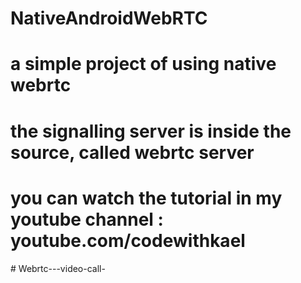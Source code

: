 # NativeAndroidWebRTC

# a simple project of using native webrtc
# the signalling server is inside the source, called webrtc server
# you can watch the tutorial in my youtube channel : youtube.com/codewithkael
#   W e b r t c - - - v i d e o - c a l l -  
 